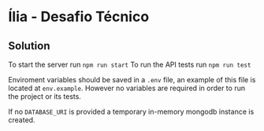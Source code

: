 # Ília - Desafio Técnico

## Solution

To start the server run `npm run start`
To run the API tests run `npm run test`

Enviroment variables should be saved in a `.env` file, an example of this file is located at `env.example`. However no variables are required in order to run the project or its tests.

If no `DATABASE_URI` is provided a temporary in-memory mongodb instance is created.
